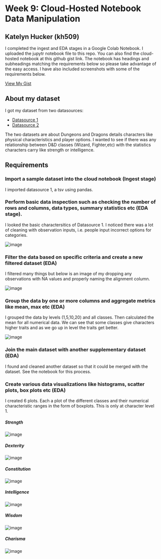 # Week 9: Cloud-Hosted Notebook Data Manipulation
## Katelyn Hucker (kh509)

I completed the ingest and EDA stages in a Google Colab Notebook. I uploaded the jupytr notebook file to this repo. You can also find the cloud-hosted notebook at this github gist link. The notebook has headings and subheadings matching the requirements below so please take advantage of the easy access. I have also included screenshots with some of the requirements below. 

[View My Gist]([https://gist.github.com/username/gistID](https://gist.github.com/katelyn-hucker/7b9ad413b72e37174db966409d46e061))

## About my dataset

I got my dataset from two datasources:
- [Datasource 1](https://github.com/oganm/dnddata)
- [Datasource 2](https://www.kaggle.com/datasets/andrewabeles/dnd-stats)

The two datasets are about Dungeons and Dragons details characters like physical characteristics and player options. I wanted to see if there was any relationship between D&D classes (Wizard, Fighter,etc) with the statistics characters carry like strength or intelligence. 

## Requirements

### Import a sample dataset into the cloud notebook (Ingest stage)

I imported datasource 1, a tsv using pandas. 

### Perform basic data inspection such as checking the number of rows and columns, data types, summary statistics etc (EDA stage).

I looked the basic charactersitics of Datasource 1. I noticed there was a lot of cleaning with observation inputs, i.e. people input incorrect options for categories. 

![image](https://github.com/nogibjj/kh509_miniproject9/assets/143521756/0203de66-b9e8-446f-af28-2e2d95ed8e2e)

### Filter the data based on specific criteria and create a new filtered dataset (EDA)

I filtered many things but below is an image of my dropping any observations with NA values and properly naming the alignment column.

![image](https://github.com/nogibjj/kh509_miniproject9/assets/143521756/b5f6fcb4-1708-4135-b178-2f093e8d37b9)

### Group the data by one or more columns and aggregate metrics like mean, max etc (EDA)

I grouped the data by levels (1,5,10,20) and all classes. Then calculated the mean for all numerical data. We can see that some classes give characters higher traits and as we go up in level the  traits get better. 

![image](https://github.com/nogibjj/kh509_miniproject9/assets/143521756/7976165d-a73c-4943-936a-6ba2ba07a991)

### Join the main dataset with another supplementary dataset (EDA) 

I found and cleaned another dataset so that it could be merged with the dataset. See the notebook for this process. 

### Create various data visualizations like histograms, scatter plots, box plots etc (EDA) 

I created 6 plots. Each a plot of the different classes and their numerical characteristic ranges in the form of boxplots. This is only at character level 1. 

##### Strength
![image](https://github.com/nogibjj/kh509_miniproject9/assets/143521756/ca659bd6-ddd3-4a2c-9ad5-4fe3ae9602ac)

##### Dexterity
![image](https://github.com/nogibjj/kh509_miniproject9/assets/143521756/078ff6af-5b40-432a-95f6-b04b71de9ffa)

##### Constitution
![image](https://github.com/nogibjj/kh509_miniproject9/assets/143521756/1f33a1e3-ba7d-466d-9936-31bdc57e0d67)

##### Intelligence
![image](https://github.com/nogibjj/kh509_miniproject9/assets/143521756/23770468-942a-472b-acd2-68e2a01bca35)

##### Wisdom
![image](https://github.com/nogibjj/kh509_miniproject9/assets/143521756/d3552cec-e1af-484c-b148-37236dc9d6a8)

##### Charisma
![image](https://github.com/nogibjj/kh509_miniproject9/assets/143521756/4e961531-6adc-456c-b123-09f1a117ce52)


